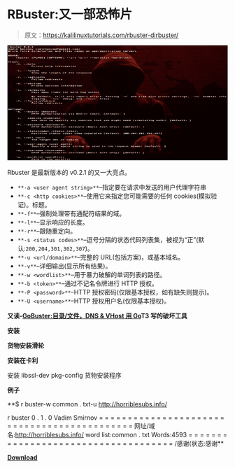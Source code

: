 # RBuster:又一部恐怖片

> 原文：<https://kalilinuxtutorials.com/rbuster-dirbuster/>

[![RBuster : Yet Another Dirbuster](img/e0c12da057202806c14cfb1a0c4efb1e.png "RBuster : Yet Another Dirbuster")](https://1.bp.blogspot.com/-EfG_L2JKaqI/Xa0kvr-jkTI/AAAAAAAADCA/PzGU4CHuD3UhADHq-HoKp888jThBtDQdwCLcBGAsYHQ/s1600/rbuster%2B%25281%2529.png)

Rbuster 是最新版本的 v0.2.1 的又一大亮点。

*   `**-a <user agent string>**`–指定要在请求中发送的用户代理字符串
*   `**-c <http cookies>**`–使用它来指定您可能需要的任何 cookies(模拟验证)。标题。
*   `**-f**`–强制处理带有通配符结果的域。
*   `**-l**`–显示响应的长度。
*   `**-r**`–跟随重定向。
*   `**-s <status codes>**`–逗号分隔的状态代码列表集，被视为“正”(默认:`200,204,301,302,307`)。
*   `**-u <url/domain>**`–完整的 URL(包括方案)，或基本域名。
*   `**-v**`–详细输出(显示所有结果)。
*   `**-w <wordlist>**`–用于暴力破解的单词列表的路径。
*   `**-b <token>**`–通过不记名令牌进行 HTTP 授权。
*   `**-P <password>**`–HTTP 授权密码(仅限基本授权，如有缺失则提示)。
*   `**-U <username>**`–HTTP 授权用户名(仅限基本授权)。

**又读-[GoBuster:目录/文件，DNS & VHost 用 Go](https://kalilinuxtutorials.com/gobuster/)T3 写的破坏工具**

**安装**

**货物安装滑轮**

**安装在卡利**

安装 libssl-dev pkg-config
货物安装程序

**例子**

**$ r buster-w common . txt-u http://horriblesubs.info/

r buster 0 . 1 . 0 Vadim Smirnov
= = = = = = = = = = = = = = = = = = = = = = = = = = = = = = = = = = = = = = = = = = = =
网址/域名:http://horriblesubs.info/
word list:common . txt
Words:4593
= = = = = = = = = = = = = = = = = = = = = = = = = = = = = = = = = = = =
/感谢(状态:感谢**

[**Download**](https://github.com/smirnovvad/rbuster)